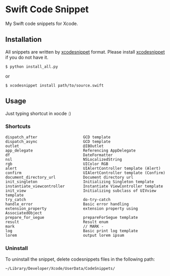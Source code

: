 # Swift Code Snippet

My Swift code snippets for Xcode.

## Installation

All snippets are written by [xcodesnippet][1] format. Please install [xcodesnippet][1] if you do not have it.

```
$ python install_all.py
```

or 

```
$ xcodesnippet install path/to/source.swift
```

## Usage

Just typing shortcut in xocde :)

### Shortcuts

```
dispatch_after                    GCD template
dispatch_async                    GCD template
outlet                            @IBOutlet
app_delegate                      Referencing AppDelegate
df                                DateFormatter
nsl                               NSLocalizedString
rgb                               UIColor RGB
alert                             UIAlertController template (Alert)
confirm                           UIAlertController template (Confirm)
document_directory_url            Document directory url
init_singleton                    Initializing Singleton template
instantiate_viewcontroller        Instantiate ViewController template
init_view                         Initializing subclass of UIVview template
try_catch                         do-try-catch
handle_error                      Basic error handling
extension_property                extension property using AssociatedObject
prepare_for_segue                 prepareForSegue template
result                            Result enum
mark                              // MARK - 
log                               Basic print log template
lorem                             output lorem ipsum
```

### Uninstall

To uninstall the snippet, delete codesnippets files in the following path:

```
~/Library/Developer/Xcode/UserData/CodeSnippets/
```

[1]: https://github.com/Xcode-Snippets/xcodesnippet
